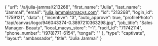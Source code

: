 {
    "url": "\/a\/julia-jammal\/213268",
    "first_name": "Julia",
    "last_name": "Jammal",
    "email": "julia.jammal@macys.com",
    "id": "213268",
    "login_id": "1759121",
    "data": {
        "incentive": "3",
        "auto_approve": true,
        "profilePhoto": "\/api\/canvas\/logo\/946043374-0.3897210363298.jpg",
        "job_title": "Sales Manager- Beauty",
        "local_macys_store": "-1",
        "racif_id": "71742114",
        "phone_number": "(978)771-6154",
        "tongal": ""
    },
    "type": "captivate",
    "layout": "ambassador",
    "title": "Julia Jammal"
}